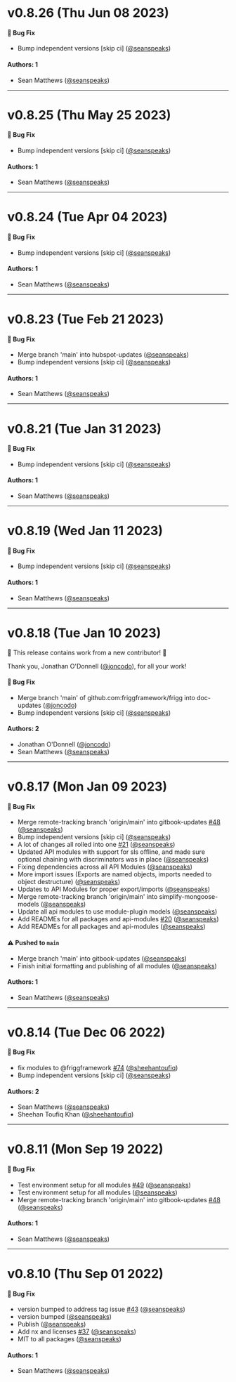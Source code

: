 # v0.8.26 (Thu Jun 08 2023)

#### 🐛 Bug Fix

- Bump independent versions \[skip ci\] ([@seanspeaks](https://github.com/seanspeaks))

#### Authors: 1

- Sean Matthews ([@seanspeaks](https://github.com/seanspeaks))

---

# v0.8.25 (Thu May 25 2023)

#### 🐛 Bug Fix

- Bump independent versions \[skip ci\] ([@seanspeaks](https://github.com/seanspeaks))

#### Authors: 1

- Sean Matthews ([@seanspeaks](https://github.com/seanspeaks))

---

# v0.8.24 (Tue Apr 04 2023)

#### 🐛 Bug Fix

- Bump independent versions \[skip ci\] ([@seanspeaks](https://github.com/seanspeaks))

#### Authors: 1

- Sean Matthews ([@seanspeaks](https://github.com/seanspeaks))

---

# v0.8.23 (Tue Feb 21 2023)

#### 🐛 Bug Fix

- Merge branch 'main' into hubspot-updates ([@seanspeaks](https://github.com/seanspeaks))
- Bump independent versions \[skip ci\] ([@seanspeaks](https://github.com/seanspeaks))

#### Authors: 1

- Sean Matthews ([@seanspeaks](https://github.com/seanspeaks))

---

# v0.8.21 (Tue Jan 31 2023)

#### 🐛 Bug Fix

- Bump independent versions \[skip ci\] ([@seanspeaks](https://github.com/seanspeaks))

#### Authors: 1

- Sean Matthews ([@seanspeaks](https://github.com/seanspeaks))

---

# v0.8.19 (Wed Jan 11 2023)

#### 🐛 Bug Fix

- Bump independent versions \[skip ci\] ([@seanspeaks](https://github.com/seanspeaks))

#### Authors: 1

- Sean Matthews ([@seanspeaks](https://github.com/seanspeaks))

---

# v0.8.18 (Tue Jan 10 2023)

:tada: This release contains work from a new contributor! :tada:

Thank you, Jonathan O'Donnell ([@joncodo](https://github.com/joncodo)), for all your work!

#### 🐛 Bug Fix

- Merge branch 'main' of github.com:friggframework/frigg into doc-updates ([@joncodo](https://github.com/joncodo))
- Bump independent versions \[skip ci\] ([@seanspeaks](https://github.com/seanspeaks))

#### Authors: 2

- Jonathan O'Donnell ([@joncodo](https://github.com/joncodo))
- Sean Matthews ([@seanspeaks](https://github.com/seanspeaks))

---

# v0.8.17 (Mon Jan 09 2023)

#### 🐛 Bug Fix

- Merge remote-tracking branch 'origin/main' into gitbook-updates [#48](https://github.com/friggframework/frigg/pull/48) ([@seanspeaks](https://github.com/seanspeaks))
- Bump independent versions \[skip ci\] ([@seanspeaks](https://github.com/seanspeaks))
- A lot of changes all rolled into one [#21](https://github.com/friggframework/frigg/pull/21) ([@seanspeaks](https://github.com/seanspeaks))
- Updated API modules with support for sls offline, and made sure optional chaining with discriminators was in place ([@seanspeaks](https://github.com/seanspeaks))
- Fixing dependencies across all API Modules ([@seanspeaks](https://github.com/seanspeaks))
- More import issues (Exports are named objects, imports needed to object destructure) ([@seanspeaks](https://github.com/seanspeaks))
- Updates to API Modules for proper export/imports ([@seanspeaks](https://github.com/seanspeaks))
- Merge remote-tracking branch 'origin/main' into simplify-mongoose-models ([@seanspeaks](https://github.com/seanspeaks))
- Update all api modules to use module-plugin models ([@seanspeaks](https://github.com/seanspeaks))
- Add READMEs for all packages and api-modules [#20](https://github.com/friggframework/frigg/pull/20) ([@seanspeaks](https://github.com/seanspeaks))
- Add READMEs for all packages and api-modules ([@seanspeaks](https://github.com/seanspeaks))

#### ⚠️ Pushed to `main`

- Merge branch 'main' into gitbook-updates ([@seanspeaks](https://github.com/seanspeaks))
- Finish initial formatting and publishing of all modules ([@seanspeaks](https://github.com/seanspeaks))

#### Authors: 1

- Sean Matthews ([@seanspeaks](https://github.com/seanspeaks))

---

# v0.8.14 (Tue Dec 06 2022)

#### 🐛 Bug Fix

- fix modules to @friggframework [#74](https://github.com/friggframework/frigg/pull/74) ([@sheehantoufiq](https://github.com/sheehantoufiq))
- Bump independent versions \[skip ci\] ([@seanspeaks](https://github.com/seanspeaks))

#### Authors: 2

- Sean Matthews ([@seanspeaks](https://github.com/seanspeaks))
- Sheehan Toufiq Khan ([@sheehantoufiq](https://github.com/sheehantoufiq))

---

# v0.8.11 (Mon Sep 19 2022)

#### 🐛 Bug Fix

- Test environment setup for all modules [#49](https://github.com/friggframework/frigg/pull/49) ([@seanspeaks](https://github.com/seanspeaks))
- Test environment setup for all modules ([@seanspeaks](https://github.com/seanspeaks))
- Merge remote-tracking branch 'origin/main' into gitbook-updates [#48](https://github.com/friggframework/frigg/pull/48) ([@seanspeaks](https://github.com/seanspeaks))

#### Authors: 1

- Sean Matthews ([@seanspeaks](https://github.com/seanspeaks))

---

# v0.8.10 (Thu Sep 01 2022)

#### 🐛 Bug Fix

- version bumped to address tag issue [#43](https://github.com/friggframework/frigg/pull/43) ([@seanspeaks](https://github.com/seanspeaks))
- version bumped ([@seanspeaks](https://github.com/seanspeaks))
- Publish ([@seanspeaks](https://github.com/seanspeaks))
- Add nx and licenses [#37](https://github.com/friggframework/frigg/pull/37) ([@seanspeaks](https://github.com/seanspeaks))
- MIT to all packages ([@seanspeaks](https://github.com/seanspeaks))

#### Authors: 1

- Sean Matthews ([@seanspeaks](https://github.com/seanspeaks))
